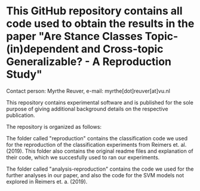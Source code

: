 # This GitHub repository contains all code used to obtain the results in the paper "Are Stance Classes Topic-(in)dependent and Cross-topic Generalizable? - A Reproduction Study"

Contact person: Myrthe Reuver, e-mail: myrthe[dot]reuver[at]vu.nl

This repository contains experimental software and is published for the sole purpose of giving additional background details on the respective publication.

The repository is organized as follows:

The folder called "reproduction" contains the classification code we used for the reproduction of the classification experiments from Reimers et. al. (2019). This folder also contains the original readme files and explanation of their code, which we succesfully used to ran our experiments.

The folder called "analysis-reproduction" contains the code we used for the further analyses in our paper, and also the code for the SVM models not explored in Reimers et. a. (2019). 
